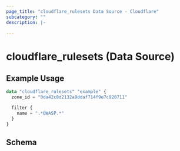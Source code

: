 ```yaml
---
page_title: "cloudflare_rulesets Data Source - Cloudflare"
subcategory: ""
description: |-
  
---
```


# cloudflare_rulesets (Data Source)



## Example Usage

```terraform
data "cloudflare_rulesets" "example" {
  zone_id = "0da42c8d2132a9ddaf714f9e7c920711"

  filter {
    name = ".*OWASP.*"
  }
}
```
<!-- schema generated by tfplugindocs -->
## Schema



